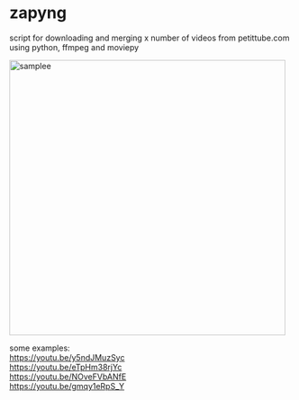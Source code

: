 # zapyng
script for downloading and merging x number of videos from petittube.com using python, ffmpeg and moviepy<br>

<img width="490" alt="samplee" src="https://user-images.githubusercontent.com/103950373/164471366-30ab763d-c7fd-4b31-b00e-8dcb8c2b0de7.png"><br>


some examples:<br>
https://youtu.be/y5ndJMuzSyc<br>
https://youtu.be/eTpHm38rjYc<br>
https://youtu.be/NOveFVbANfE<br>
https://youtu.be/gmqy1eRpS_Y<br>
